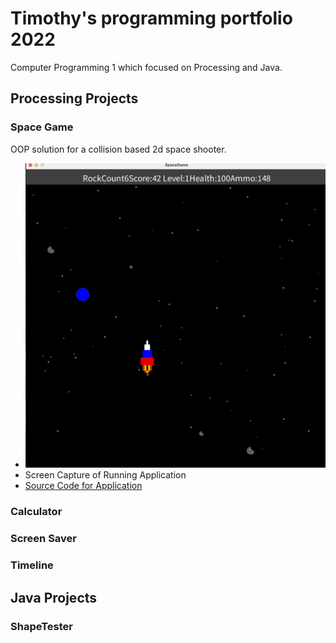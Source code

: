 # Timothy's programming portfolio 2022
Computer Programming 1 which focused on Processing and Java. 

## Processing Projects

### Space Game
OOP solution for a collision based 2d space shooter.
* ![SpaceGame](https://github.com/Timothy345/TRportfolio/blob/gh-pages/images/Screen%20Shot%202022-03-04%20at%2012.25.36%20PM.png?raw=true)
* Screen Capture of Running Application
* [Source Code for Application](https://github.com/Timothy345/TRportfolio/blob/gh-pages/src/SpaceGame-4.zip)

### Calculator

### Screen Saver

### Timeline

## Java Projects

### ShapeTester
